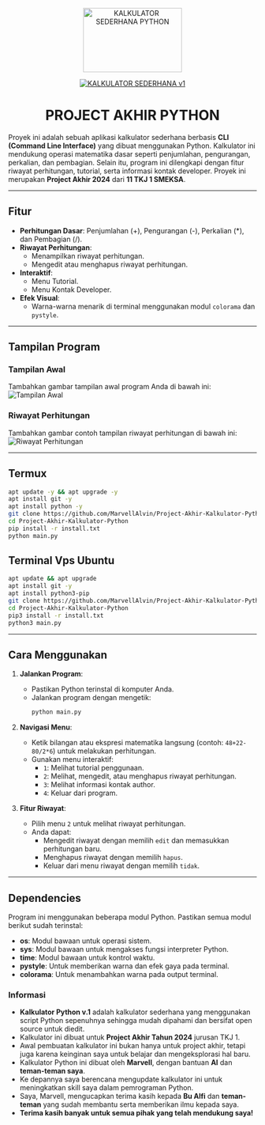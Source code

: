 <p align="center">
<a href="#"><img src="https://i.ibb.co.com/pd9kfdy/IMG-20241007-190000.jpg" alt="KALKULATOR SEDERHANA PYTHON" width="200" height="130"/></a>


</p>
<p align="center">
<a href="#"><img title="KALKULATOR SEDERHANA v1" src="https://img.shields.io/badge/KALKULATOR SEDERHANA v1-green?colorA=%23ff0000&colorB=%23017e40&style=for-the-badge"></a>
</p>
</div>

<h1 align="center">PROJECT AKHIR PYTHON</h1>

Proyek ini adalah sebuah aplikasi kalkulator sederhana berbasis **CLI (Command Line Interface)** yang dibuat menggunakan Python. Kalkulator ini mendukung operasi matematika dasar seperti penjumlahan, pengurangan, perkalian, dan pembagian. Selain itu, program ini dilengkapi dengan fitur riwayat perhitungan, tutorial, serta informasi kontak developer.
Proyek ini merupakan **Project Akhir 2024** dari **11 TKJ 1 SMEKSA**.

---

## Fitur
- **Perhitungan Dasar**: Penjumlahan (+), Pengurangan (-), Perkalian (*), dan Pembagian (/).
- **Riwayat Perhitungan**:
  - Menampilkan riwayat perhitungan.
  - Mengedit atau menghapus riwayat perhitungan.
- **Interaktif**:
  - Menu Tutorial.
  - Menu Kontak Developer.
- **Efek Visual**:
  - Warna-warna menarik di terminal menggunakan modul `colorama` dan `pystyle`.

---

## Tampilan Program
### Tampilan Awal
Tambahkan gambar tampilan awal program Anda di bawah ini:  
![Tampilan Awal](path/to/image1.jpg)

### Riwayat Perhitungan
Tambahkan gambar contoh tampilan riwayat perhitungan di bawah ini:  
![Riwayat Perhitungan](path/to/image2.jpg)

---

## Termux
```bash
apt update -y && apt upgrade -y
apt install git -y
apt install python -y
git clone https://github.com/MarvellAlvin/Project-Akhir-Kalkulator-Python
cd Project-Akhir-Kalkulator-Python
pip install -r install.txt
python main.py
```

## Terminal Vps Ubuntu 
```bash
apt update && apt upgrade
apt install git -y
apt install python3-pip
git clone https://github.com/MarvellAlvin/Project-Akhir-Kalkulator-Python
cd Project-Akhir-Kalkulator-Python
pip3 install -r install.txt
python3 main.py
```

---

## Cara Menggunakan
1. **Jalankan Program**:
   - Pastikan Python terinstal di komputer Anda.
   - Jalankan program dengan mengetik:
     ```bash
     python main.py
     ```

2. **Navigasi Menu**:
   - Ketik bilangan atau ekspresi matematika langsung (contoh: `48+22-80/2*6`) untuk melakukan perhitungan.
   - Gunakan menu interaktif:
     - `1`: Melihat tutorial penggunaan.
     - `2`: Melihat, mengedit, atau menghapus riwayat perhitungan.
     - `3`: Melihat informasi kontak author.
     - `4`: Keluar dari program.

3. **Fitur Riwayat**:
   - Pilih menu `2` untuk melihat riwayat perhitungan.
   - Anda dapat:
     - Mengedit riwayat dengan memilih `edit` dan memasukkan perhitungan baru.
     - Menghapus riwayat dengan memilih `hapus`.
     - Keluar dari menu riwayat dengan memilih `tidak`.

---

## Dependencies
Program ini menggunakan beberapa modul Python. Pastikan semua modul berikut sudah terinstal:
- **os**: Modul bawaan untuk operasi sistem.
- **sys**: Modul bawaan untuk mengakses fungsi interpreter Python.
- **time**: Modul bawaan untuk kontrol waktu.
- **pystyle**: Untuk memberikan warna dan efek gaya pada terminal.
- **colorama**: Untuk menambahkan warna pada output terminal.

### Informasi
- **Kalkulator Python v.1** adalah kalkulator sederhana yang menggunakan script Python sepenuhnya sehingga mudah dipahami dan bersifat open source untuk diedit.  
- Kalkulator ini dibuat untuk **Project Akhir Tahun 2024** jurusan TKJ 1.  
- Awal pembuatan kalkulator ini bukan hanya untuk project akhir, tetapi juga karena keinginan saya untuk belajar dan mengeksplorasi hal baru.  
- Kalkulator Python ini dibuat oleh **Marvell**, dengan bantuan **AI** dan **teman-teman saya**.  
- Ke depannya saya berencana mengupdate kalkulator ini untuk meningkatkan skill saya dalam pemrograman Python.  
- Saya, Marvell, mengucapkan terima kasih kepada **Bu Alfi** dan **teman-teman** yang sudah membantu serta memberikan ilmu kepada saya.  
- **Terima kasih banyak untuk semua pihak yang telah mendukung saya!**  

